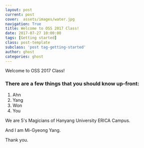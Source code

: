```yaml
---
layout: post
current: post
cover:  assets/images/water.jpg
navigation: True
title: Welcome to OSS 2017 Class!
date: 2017-07-27 10:00:00
tags: [Getting started]
class: post-template
subclass: 'post tag-getting-started'
author: ghost
categories: ghost
---
```


Welcome to OSS 2017 Class!

### There are a few things that you should know up-front:
1. Ahn
2. Yang
3. Won 
4. You


We are 5's Magicians of Hanyang University ERICA Campus.

And I am Mi-Gyeong Yang.

Thank you.

